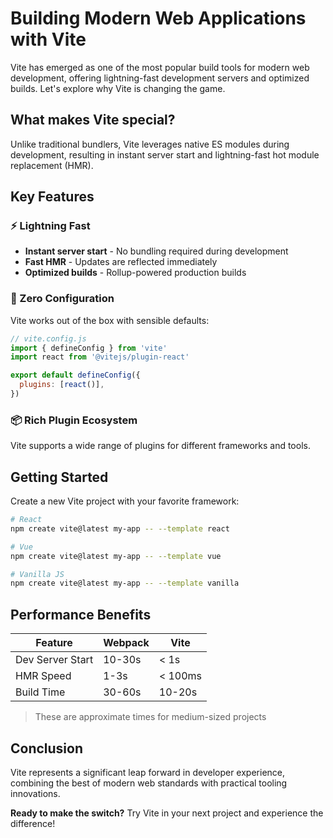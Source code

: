 # Building Modern Web Applications with Vite

Vite has emerged as one of the most popular build tools for modern web development, offering lightning-fast development servers and optimized builds. Let's explore why Vite is changing the game.

## What makes Vite special?

Unlike traditional bundlers, Vite leverages native ES modules during development, resulting in instant server start and lightning-fast hot module replacement (HMR).

## Key Features

### ⚡ Lightning Fast

- **Instant server start** - No bundling required during development
- **Fast HMR** - Updates are reflected immediately
- **Optimized builds** - Rollup-powered production builds

### 🔧 Zero Configuration

Vite works out of the box with sensible defaults:

```javascript
// vite.config.js
import { defineConfig } from 'vite'
import react from '@vitejs/plugin-react'

export default defineConfig({
  plugins: [react()],
})
```

### 📦 Rich Plugin Ecosystem

Vite supports a wide range of plugins for different frameworks and tools.

## Getting Started

Create a new Vite project with your favorite framework:

```bash
# React
npm create vite@latest my-app -- --template react

# Vue
npm create vite@latest my-app -- --template vue

# Vanilla JS
npm create vite@latest my-app -- --template vanilla
```

## Performance Benefits

| Feature | Webpack | Vite |
|---------|---------|------|
| Dev Server Start | 10-30s | < 1s |
| HMR Speed | 1-3s | < 100ms |
| Build Time | 30-60s | 10-20s |

> These are approximate times for medium-sized projects

## Conclusion

Vite represents a significant leap forward in developer experience, combining the best of modern web standards with practical tooling innovations.

**Ready to make the switch?** Try Vite in your next project and experience the difference!
